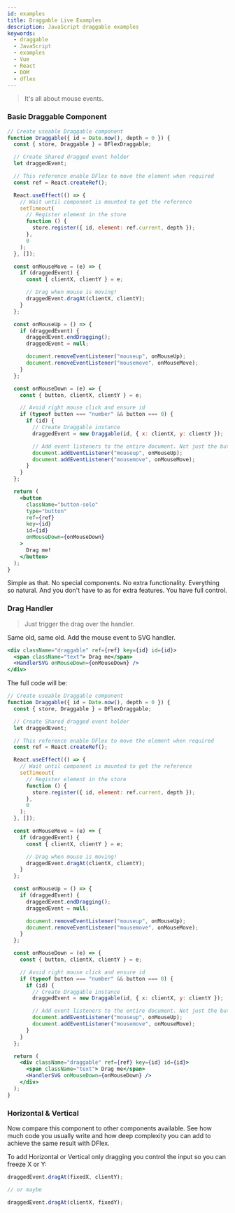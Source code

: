 ```yaml
---
id: examples
title: Draggable Live Examples
description: JavaScript draggable examples
keywords:
  - draggable
  - JavaScript
  - examples
  - Vue
  - React
  - DOM
  - dflex
---
```


> It's all about mouse events.

### Basic Draggable Component

```jsx live
// Create useable Draggable component
function Draggable({ id = Date.now(), depth = 0 }) {
  const { store, Draggable } = DFlexDraggable;

  // Create Shared dragged event holder
  let draggedEvent;

  // This reference enable DFlex to move the element when required
  const ref = React.createRef();

  React.useEffect(() => {
    // Wait until component is mounted to get the reference
    setTimeout(
      // Register element in the store
      function () {
        store.register({ id, element: ref.current, depth });
      },
      0
    );
  }, []);

  const onMouseMove = (e) => {
    if (draggedEvent) {
      const { clientX, clientY } = e;

      // Drag when mouse is moving!
      draggedEvent.dragAt(clientX, clientY);
    }
  };

  const onMouseUp = () => {
    if (draggedEvent) {
      draggedEvent.endDragging();
      draggedEvent = null;

      document.removeEventListener("mouseup", onMouseUp);
      document.removeEventListener("mousemove", onMouseMove);
    }
  };

  const onMouseDown = (e) => {
    const { button, clientX, clientY } = e;

    // Avoid right mouse click and ensure id
    if (typeof button === "number" && button === 0) {
      if (id) {
        // Create Draggable instance
        draggedEvent = new Draggable(id, { x: clientX, y: clientY });

        // Add event listeners to the entire document. Not just the button boundaries.
        document.addEventListener("mouseup", onMouseUp);
        document.addEventListener("mousemove", onMouseMove);
      }
    }
  };

  return (
    <button
      className="button-solo"
      type="button"
      ref={ref}
      key={id}
      id={id}
      onMouseDown={onMouseDown}
    >
      Drag me!
    </button>
  );
}
```

Simple as that. No special components. No extra functionality. Everything so natural. And you don't have to as for extra features. You have full control.

### Drag Handler

> Just trigger the drag over the handler.

Same old, same old. Add the mouse event to SVG handler.

```jsx
<div className="draggable" ref={ref} key={id} id={id}>
  <span className="text"> Drag me</span>
  <HandlerSVG onMouseDown={onMouseDown} />
</div>
```

The full code will be:

```jsx live
// Create useable Draggable component
function Draggable({ id = Date.now(), depth = 0 }) {
  const { store, Draggable } = DFlexDraggable;

  // Create Shared dragged event holder
  let draggedEvent;

  // This reference enable DFlex to move the element when required
  const ref = React.createRef();

  React.useEffect(() => {
    // Wait until component is mounted to get the reference
    setTimeout(
      // Register element in the store
      function () {
        store.register({ id, element: ref.current, depth });
      },
      0
    );
  }, []);

  const onMouseMove = (e) => {
    if (draggedEvent) {
      const { clientX, clientY } = e;

      // Drag when mouse is moving!
      draggedEvent.dragAt(clientX, clientY);
    }
  };

  const onMouseUp = () => {
    if (draggedEvent) {
      draggedEvent.endDragging();
      draggedEvent = null;

      document.removeEventListener("mouseup", onMouseUp);
      document.removeEventListener("mousemove", onMouseMove);
    }
  };

  const onMouseDown = (e) => {
    const { button, clientX, clientY } = e;

    // Avoid right mouse click and ensure id
    if (typeof button === "number" && button === 0) {
      if (id) {
        // Create Draggable instance
        draggedEvent = new Draggable(id, { x: clientX, y: clientY });

        // Add event listeners to the entire document. Not just the button boundaries.
        document.addEventListener("mouseup", onMouseUp);
        document.addEventListener("mousemove", onMouseMove);
      }
    }
  };

  return (
    <div className="draggable" ref={ref} key={id} id={id}>
      <span className="text"> Drag me</span>
      <HandlerSVG onMouseDown={onMouseDown} />
    </div>
  );
}
```

### Horizontal & Vertical

Now compare this component to other components available. See how much code you usually write and how deep complexity you can add to achieve the same result with DFlex.

To add Horizontal or Vertical only dragging you control the input so you can freeze X or Y:

```jsx
draggedEvent.dragAt(fixedX, clientY);

// or maybe

draggedEvent.dragAt(clientX, fixedY);
```
